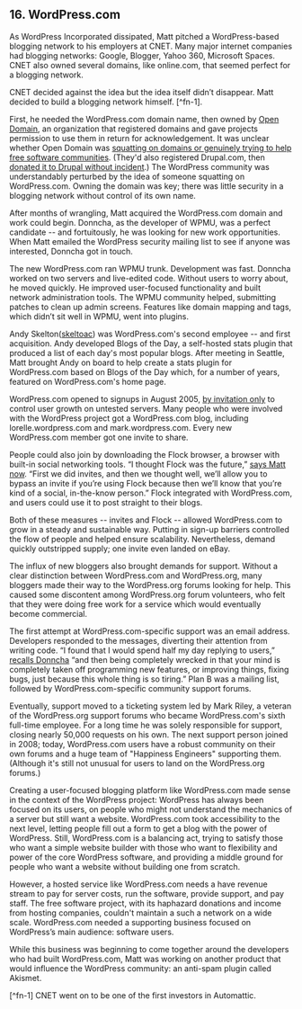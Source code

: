 ## 16. WordPress.com

As WordPress Incorporated dissipated, Matt pitched a WordPress-based blogging network to his employers at CNET. Many major internet companies had blogging networks: Google, Blogger, Yahoo 360, Microsoft Spaces. CNET also owned several domains, like online.com, that seemed perfect for a blogging network.

CNET decided against the idea but the idea itself didn’t disappear. Matt decided to build a blogging network himself. [^fn-1]. 

First, he needed the WordPress.com domain name, then owned by [Open Domain](http://www.opendomain.org/), an organization that registered domains and gave projects permission to use them in return for acknowledgement. It was unclear whether Open Domain was [squatting on domains or genuinely trying to help free software communities](http://archive09.linux.com/feature/140576). (They'd also registered Drupal.com, then [donated it to Drupal without incident](http://buytaert.net/drupal-com).) The WordPress community was understandably perturbed by the idea of someone squatting on WordPress.com. Owning the domain was key; there was little security in a blogging network without control of its own name.

After months of wrangling, Matt acquired the WordPress.com domain and work could begin. Donncha, as the developer of WPMU, was a perfect candidate -- and fortuitously, he was looking for new work opportunities. When Matt emailed the WordPress security mailing list to see if anyone was interested, Donncha got in touch. 

The new WordPress.com ran WPMU trunk. Development was fast. Donncha worked on two servers and live-edited code. Without users to worry about, he moved quickly. He improved user-focused functionality and built network administration tools. The WPMU community helped, submitting patches to clean up admin screens. Features like domain mapping and tags, which didn’t sit well in WPMU, went into plugins.

Andy Skelton([skeltoac](https://profiles.wordpress.org/skeltoac)) was WordPress.com's second employee -- and first acquisition. Andy developed Blogs of the Day, a self-hosted stats plugin that produced a list of each day's most popular blogs. After meeting in Seattle, Matt brought Andy on board to help create a stats plugin for WordPress.com based on Blogs of the Day which, for a number of years, featured on WordPress.com's home page.

WordPress.com opened to signups in August 2005, [by invitation only](http://matt.wordpress.com/2005/08/15/invites/) to control user growth on untested servers. Many people who were involved with the WordPress project got a WordPress.com blog, including lorelle.wordpress.com and mark.wordpress.com. Every new WordPress.com member got one invite to share. 

People could also join by downloading the Flock browser, a browser with built-in social networking tools. “I thought Flock was the future,” [says Matt now](http://archive.wordpress.org/interviews/2014_04_17_Mullenweg.html#L143). “First we did invites, and then we thought well, we’ll allow you to bypass an invite if you’re using Flock because then we’ll know that you’re kind of a social, in-the-know person.” Flock integrated with WordPress.com, and users could use it to post straight to their blogs. 

Both of these measures -- invites and Flock -- allowed WordPress.com to grow in a steady and sustainable way. Putting in sign-up barriers controlled the flow of people and helped ensure scalability. Nevertheless, demand quickly outstripped supply; one invite even landed on eBay. 

The influx of new bloggers also brought demands for support. Without a clear distinction between WordPress.com and WordPress.org, many bloggers made their way to the WordPress.org forums looking for help. This caused some discontent among WordPress.org forum volunteers, who felt that they were doing free work for a service which would eventually become commercial. 

The first attempt at WordPress.com-specific support was an email address. Developers responded to the messages, diverting their attention from writing code. “I found that I would spend half my day replying to users,” [recalls Donncha](http://archive.wordpress.org/interviews/2014_04_08_OCaoimh.html#L48) “and then being completely wrecked in that your mind is completely taken off programming new features, or improving things, fixing bugs, just because this whole thing is so tiring.” Plan B was a mailing list, followed by WordPress.com-specific community support forums. 

Eventually, support moved to a ticketing system led by Mark Riley, a veteran of the WordPress.org support forums who became WordPress.com's sixth full-time employee. For a long time he was solely responsible for support, closing nearly 50,000 requests on his own. The next support person joined in 2008; today, WordPress.com users have a robust community on their own forums and a huge team of "Happiness Engineers" supporting them. (Although it's still not unusual for users to land on the WordPress.org forums.)

Creating a user-focused blogging platform like WordPress.com made sense in the context of the WordPress project:  WordPress has always been focused on its users, on people who might not understand the mechanics of a server but still want a website. WordPress.com took accessibility to the next level, letting people fill out a form to get a blog with the power of WordPress. Still, WordPress.com is a balancing act, trying to satisfy those who want a simple website builder with those who want to flexibility and power of the core WordPress software, and providing a middle ground for people who want a website without building one from scratch.

However, a hosted service like WordPress.com needs a have revenue stream to pay for server costs, run the software, provide support, and pay staff. The free software project, with its haphazard donations and income from hosting companies, couldn't maintain a such a network on a wide scale. WordPress.com needed a supporting business focused on WordPress’s main audience: software users. 

While this business was beginning to come together around the developers who had built WordPress.com, Matt was working on another product that would influence the WordPress community: an anti-spam plugin called Akismet. 	
		
[^fn-1] CNET went on to be one of the first investors in Automattic.
